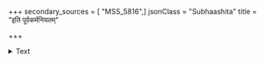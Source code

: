 +++
secondary_sources = [ "MSS_5816",]
jsonClass = "Subhaashita"
title = "इति पूर्वकर्मनियतम्"

+++

<details><summary>Text</summary>

इति पूर्वकर्मनियतं भवितव्यं जगति यस्य जन्तोर्यत्।  
तदयत्नेन स पुरतः पतितं प्राप्नोत्यसाध्यमपि॥
</details>

